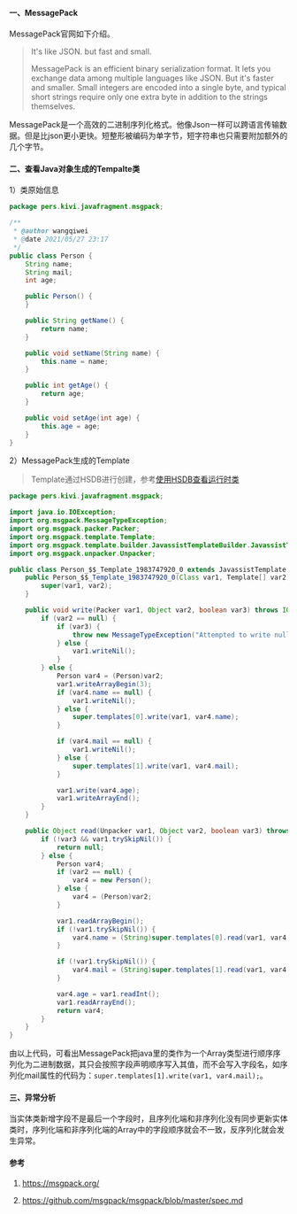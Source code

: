 #### 一、MessagePack

MessagePack官网如下介绍。

>It's like JSON. but fast and small.
>
>MessagePack is an efficient binary serialization format. It lets you exchange data among multiple languages like JSON. But it's faster and smaller. Small integers are encoded into a single byte, and typical short strings require only one extra byte in addition to the strings themselves.

MessagePack是一个高效的二进制序列化格式。他像Json一样可以跨语言传输数据。但是比json更小更快。短整形被编码为单字节，短字符串也只需要附加额外的几个字节。

#### 二、查看Java对象生成的Tempalte类

1）类原始信息

```java
package pers.kivi.javafragment.msgpack;

/**
 * @author wangqiwei
 * @date 2021/05/27 23:17
 */
public class Person {
    String name;
    String mail;
    int age;

    public Person() {
    }

    public String getName() {
        return name;
    }

    public void setName(String name) {
        this.name = name;
    }

    public int getAge() {
        return age;
    }

    public void setAge(int age) {
        this.age = age;
    }
}
```

2）MessagePack生成的Template

> Template通过HSDB进行创建，参考[使用HSDB查看运行时类](../1.JavaSE/15.使用hsdb查看运行时类.md)

```java
package pers.kivi.javafragment.msgpack;

import java.io.IOException;
import org.msgpack.MessageTypeException;
import org.msgpack.packer.Packer;
import org.msgpack.template.Template;
import org.msgpack.template.builder.JavassistTemplateBuilder.JavassistTemplate;
import org.msgpack.unpacker.Unpacker;

public class Person_$$_Template_1983747920_0 extends JavassistTemplate implements Template {
    public Person_$$_Template_1983747920_0(Class var1, Template[] var2) {
        super(var1, var2);
    }

    public void write(Packer var1, Object var2, boolean var3) throws IOException {
        if (var2 == null) {
            if (var3) {
                throw new MessageTypeException("Attempted to write null");
            } else {
                var1.writeNil();
            }
        } else {
            Person var4 = (Person)var2;
            var1.writeArrayBegin(3);
            if (var4.name == null) {
                var1.writeNil();
            } else {
                super.templates[0].write(var1, var4.name);
            }

            if (var4.mail == null) {
                var1.writeNil();
            } else {
                super.templates[1].write(var1, var4.mail);
            }

            var1.write(var4.age);
            var1.writeArrayEnd();
        }
    }

    public Object read(Unpacker var1, Object var2, boolean var3) throws MessageTypeException {
        if (!var3 && var1.trySkipNil()) {
            return null;
        } else {
            Person var4;
            if (var2 == null) {
                var4 = new Person();
            } else {
                var4 = (Person)var2;
            }

            var1.readArrayBegin();
            if (!var1.trySkipNil()) {
                var4.name = (String)super.templates[0].read(var1, var4.name);
            }

            if (!var1.trySkipNil()) {
                var4.mail = (String)super.templates[1].read(var1, var4.mail);
            }

            var4.age = var1.readInt();
            var1.readArrayEnd();
            return var4;
        }
    }
}
```

由以上代码，可看出MessagePack把java里的类作为一个Array类型进行顺序序列化为二进制数据，其只会按照字段声明顺序写入其值，而不会写入字段名，如序列化mail属性的代码为：`super.templates[1].write(var1, var4.mail);`。

#### 三、异常分析

当实体类新增字段不是最后一个字段时，且序列化端和非序列化没有同步更新实体类时，序列化端和非序列化端的Array中的字段顺序就会不一致，反序列化就会发生异常。

#### 参考

1. https://msgpack.org/

2. https://github.com/msgpack/msgpack/blob/master/spec.md

    